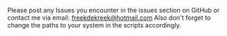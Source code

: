 Please post any Issues you encounter in the issues section on GitHub or contact me via email: freekdekreek@hotmail.com
Also don't forget to change the paths to your system in the scripts accordingly.
